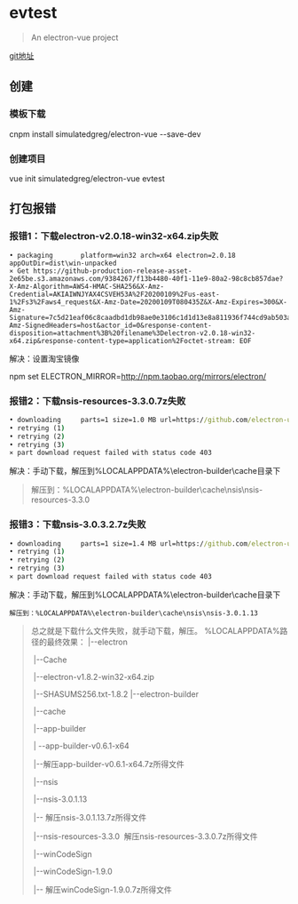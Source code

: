 # evtest

> An electron-vue project

[git地址](https://github.com/LJLCarrien/evtest.git)

## 创建

### 模板下载

cnpm install simulatedgreg/electron-vue --save-dev

### 创建项目
vue init simulatedgreg/electron-vue evtest



## 打包报错



### 报错1：下载electron-v2.0.18-win32-x64.zip失败
    • packaging       platform=win32 arch=x64 electron=2.0.18 appOutDir=dist\win-unpacked
    ⨯ Get https://github-production-release-asset-2e65be.s3.amazonaws.com/9384267/f13b4480-40f1-11e9-80a2-98c8cb857dae?X-Amz-Algorithm=AWS4-HMAC-SHA256&X-Amz-Credential=AKIAIWNJYAX4CSVEH53A%2F20200109%2Fus-east-1%2Fs3%2Faws4_request&X-Amz-Date=20200109T080435Z&X-Amz-Expires=300&X-Amz-Signature=7c5d21eaf06c8caadbd1db98ae0e3106c1d1d13e8a811936f744cd9ab503a6f0&X-Amz-SignedHeaders=host&actor_id=0&response-content-disposition=attachment%3B%20filename%3Delectron-v2.0.18-win32-x64.zip&response-content-type=application%2Foctet-stream: EOF
解决：设置淘宝镜像

npm set ELECTRON_MIRROR=http://npm.taobao.org/mirrors/electron/



### 报错2：下载nsis-resources-3.3.0.7z失败

```cmd
• downloading     parts=1 size=1.0 MB url=https://github.com/electron-userland/electron-builder-binaries/releases/download/nsis-resources-3.3.0/nsis-resources-3.3.0.7z  
• retrying (1)
• retrying (2)
• retrying (3)
⨯ part download request failed with status code 403
```
解决：手动下载，解压到%LOCALAPPDATA%\electron-builder\cache目录下

> 解压到：%LOCALAPPDATA%\electron-builder\cache\nsis\nsis-resources-3.3.0

### 报错3：下载nsis-3.0.3.2.7z失败
```cmd
• downloading     parts=1 size=1.4 MB url=https://github.com/electron-userland/electron-builder-binaries/releases/download/nsis-3.0.3.2/nsis-3.0.3.2.7z
• retrying (1)
• retrying (2)
• retrying (3)
⨯ part download request failed with status code 403    
```

解决：手动下载，解压到%LOCALAPPDATA%\electron-builder\cache目录下

    解压到：%LOCALAPPDATA%\electron-builder\cache\nsis\nsis-3.0.1.13

> 总之就是下载什么文件失败，就手动下载，解压。
> %LOCALAPPDATA%路径的最终效果：
> |--electron
>
> ​	|--Cache
>
> ​	|--electron-v1.8.2-win32-x64.zip
>
> ​	|--SHASUMS256.txt-1.8.2
> |--electron-builder
>
> ​	|--cache
>
> ​		|--app-builder
>
> ​			| --app-builder-v0.6.1-x64
>
> ​				|--解压app-builder-v0.6.1-x64.7z所得文件
>
> ​		|--nsis
>
> ​			|--nsis-3.0.1.13
>
> ​				|-- 解压nsis-3.0.1.13.7z所得文件
>
> ​			|--nsis-resources-3.3.0
> ​                解压nsis-resources-3.3.0.7z所得文件
>
> ​		|--winCodeSign
>
> ​			|--winCodeSign-1.9.0
>
> ​			|-- 解压winCodeSign-1.9.0.7z所得文件

